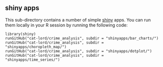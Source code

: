 ## shiny apps

This sub-directory contains a number of simple [shiny](http://shiny.rstudio.com) apps. You can run them locally in your R session by running the following code: 

```
library(shiny)
runGitHub("cat-lord/crime_analysis", subdir = "shinyapps/bar_charts/")
runGitHub("cat-lord/crime_analysis", subdir = "shinyapps/choropleth_map/")
runGitHub("cat-lord/crime_analysis", subdir = "shinyapps/dotplot/")
runGitHub("cat-lord/crime_analysis", subdir = "shinyapps/time_series/")
```



